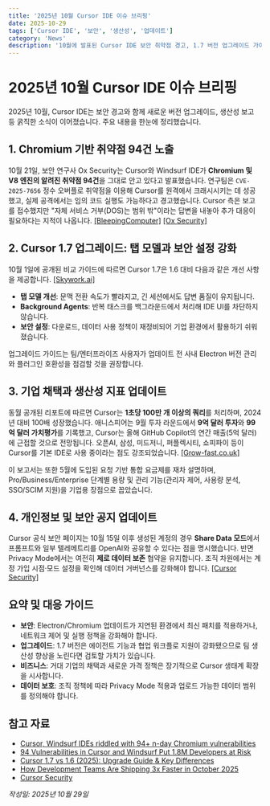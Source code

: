 ```yaml
---
title: '2025년 10월 Cursor IDE 이슈 브리핑'
date: 2025-10-29
tags: ['Cursor IDE', '보안', '생산성', '업데이트']
category: 'News'
description: '10월에 발표된 Cursor IDE 보안 취약점 경고, 1.7 버전 업그레이드 가이드, 생산성 및 사업 성과 소식을 정리했습니다.'
---
```


# 2025년 10월 Cursor IDE 이슈 브리핑

2025년 10월, Cursor IDE는 보안 경고와 함께 새로운 버전 업그레이드, 생산성 보고 등 굵직한 소식이 이어졌습니다. 주요 내용을 한눈에 정리했습니다.

## 1. Chromium 기반 취약점 94건 노출

10월 21일, 보안 연구사 Ox Security는 Cursor와 Windsurf IDE가 **Chromium 및 V8 엔진의 알려진 취약점 94건**을 그대로 안고 있다고 발표했습니다. 연구팀은 `CVE-2025-7656` 정수 오버플로 취약점을 이용해 Cursor를 원격에서 크래시시키는 데 성공했고, 실제 공격에서는 임의 코드 실행도 가능하다고 경고했습니다. Cursor 측은 보고를 접수했지만 "자체 서비스 거부(DOS)는 범위 밖"이라는 답변을 내놓아 추가 대응이 필요하다는 지적이 나옵니다. [[BleepingComputer]](https://www.bleepingcomputer.com/news/security/cursor-windsurf-ides-riddled-with-94-plus-n-day-chromium-vulnerabilities/) [[Ox Security]](https://www.ox.security/blog/94-vulnerabilities-in-cursor-and-windsurf-put-1-8m-developers-at-risk/)

## 2. Cursor 1.7 업그레이드: 탭 모델과 보안 설정 강화

10월 1일에 공개된 비교 가이드에 따르면 Cursor 1.7은 1.6 대비 다음과 같은 개선 사항을 제공합니다. [[Skywork.ai]](https://skywork.ai/blog/cursor-1-7-vs-1-6-2025-comparison-upgrade-guide/)

- **탭 모델 개선**: 문맥 전환 속도가 빨라지고, 긴 세션에서도 답변 품질이 유지됩니다.
- **Background Agents**: 반복 태스크를 백그라운드에서 처리해 IDE UI를 차단하지 않습니다.
- **보안 설정**: 다운로드, 데이터 사용 정책이 재정비되어 기업 환경에서 활용하기 쉬워졌습니다.

업그레이드 가이드는 팀/엔터프라이즈 사용자가 업데이트 전 사내 Electron 버전 관리와 플러그인 호환성을 점검할 것을 권장합니다.

## 3. 기업 채택과 생산성 지표 업데이트

동월 공개된 리포트에 따르면 Cursor는 **1초당 100만 개 이상의 쿼리**를 처리하며, 2024년 대비 100배 성장했습니다. 애니스피어는 9월 투자 라운드에서 **9억 달러 투자**와 **99억 달러 가치평가**를 기록했고, Cursor는 올해 GitHub Copilot의 연간 매출(5억 달러)에 근접할 것으로 전망됩니다. 오픈AI, 삼성, 미드저니, 퍼플렉시티, 쇼피파이 등이 Cursor를 기본 IDE로 사용 중이라는 점도 강조되었습니다. [[Grow-fast.co.uk]](https://www.grow-fast.co.uk/blog/cursor-ai-development-teams-shipping-3x-faster-october-2025)

이 보고서는 또한 5월에 도입된 요청 기반 통합 요금제를 재차 설명하며, Pro/Business/Enterprise 단계별 용량 및 관리 기능(관리자 제어, 사용량 분석, SSO/SCIM 지원)을 기업용 장점으로 꼽았습니다.

## 4. 개인정보 및 보안 공지 업데이트

Cursor 공식 보안 페이지는 10월 15일 이후 생성된 계정의 경우 **Share Data 모드**에서 프롬프트와 일부 텔레메트리를 OpenAI와 공유할 수 있다는 점을 명시했습니다. 반면 Privacy Mode에서는 여전히 **제로 데이터 보존** 협약을 유지합니다. 조직 차원에서는 계정 가입 시점·모드 설정을 확인해 데이터 거버넌스를 강화해야 합니다. [[Cursor Security]](https://cursor.com/security)

## 요약 및 대응 가이드

- **보안**: Electron/Chromium 업데이트가 지연된 환경에서 최신 패치를 적용하거나, 네트워크 제어 및 실행 정책을 강화해야 합니다.
- **업그레이드**: 1.7 버전은 에이전트 기능과 협업 워크플로 지원이 강화됐으므로 팀 생산성 향상을 노린다면 검토할 가치가 있습니다.
- **비즈니스**: 거대 기업의 채택과 새로운 가격 정책은 장기적으로 Cursor 생태계 확장을 시사합니다.
- **데이터 보호**: 조직 정책에 따라 Privacy Mode 적용과 업로드 가능한 데이터 범위를 정의해야 합니다.

## 참고 자료

- [Cursor, Windsurf IDEs riddled with 94+ n-day Chromium vulnerabilities](https://www.bleepingcomputer.com/news/security/cursor-windsurf-ides-riddled-with-94-plus-n-day-chromium-vulnerabilities/)
- [94 Vulnerabilities in Cursor and Windsurf Put 1.8M Developers at Risk](https://www.ox.security/blog/94-vulnerabilities-in-cursor-and-windsurf-put-1-8m-developers-at-risk/)
- [Cursor 1.7 vs 1.6 (2025): Upgrade Guide & Key Differences](https://skywork.ai/blog/cursor-1-7-vs-1-6-2025-comparison-upgrade-guide/)
- [How Development Teams Are Shipping 3x Faster in October 2025](https://www.grow-fast.co.uk/blog/cursor-ai-development-teams-shipping-3x-faster-october-2025)
- [Cursor Security](https://cursor.com/security)

*작성일: 2025년 10월 29일*
